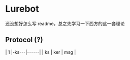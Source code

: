 Lurebot
===

还没想好怎么写 readme，总之先学习一下西方的这一套理论

Protocol (?)
---
| 1  |-ks---|------|
| ks | ker  | msg  |
